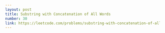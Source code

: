 ```yaml
---
layout: post
title: Substring with Concatenation of All Words
number: 30
link: https://leetcode.com/problems/substring-with-concatenation-of-all-words
---
```

